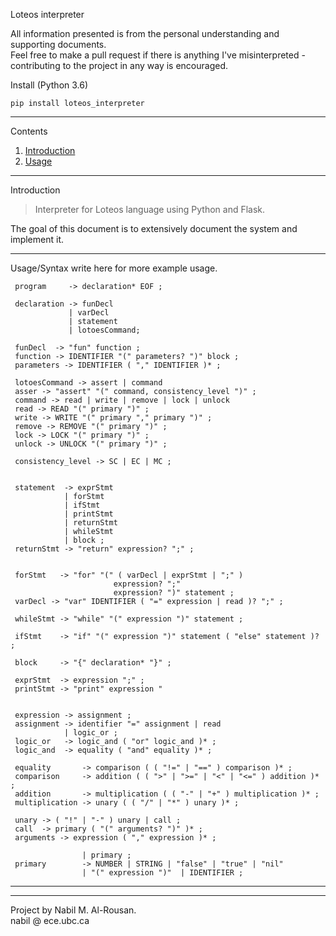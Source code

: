 Loteos interpreter  
  
All information presented is from the personal understanding and supporting documents.  
Feel free to make a pull request if there is anything I've misinterpreted - contributing to the project in any way is encouraged.  
  
  
 Install (Python 3.6)  
```  
pip install loteos_interpreter  
```  
  
  
-----  
  
 Contents  
1. [Introduction](introduction)  
2. [Usage](usage)  
  
-----  
  
 Introduction  
> Interpreter for Loteos language using Python and Flask.  
  
The goal of this document is to extensively document the system and implement it.  
  
  
-----  
  
 Usage/Syntax
write here for more example usage.  
  
```
 program     -> declaration* EOF ;  
   
 declaration -> funDecl  
             | varDecl  
             | statement  
             | lotoesCommand;  
   
 funDecl  -> "fun" function ;  
 function -> IDENTIFIER "(" parameters? ")" block ;  
 parameters -> IDENTIFIER ( "," IDENTIFIER )* ;  
  
 lotoesCommand -> assert | command  
 asser -> "assert" "(" command, consistency_level ")" ;  
 command -> read | write | remove | lock | unlock  
 read -> READ "(" primary ")" ;  
 write -> WRITE "(" primary "," primary ")" ;  
 remove -> REMOVE "(" primary ")" ;  
 lock -> LOCK "(" primary ")" ;  
 unlock -> UNLOCK "(" primary ")" ;  
  
 consistency_level -> SC | EC | MC ;  
  
  
 statement  -> exprStmt  
            | forStmt  
            | ifStmt  
            | printStmt  
            | returnStmt  
            | whileStmt  
            | block ;  
 returnStmt -> "return" expression? ";" ;  
  
  
 forStmt   -> "for" "(" ( varDecl | exprStmt | ";" )  
                       expression? ";"  
                       expression? ")" statement ;  
 varDecl -> "var" IDENTIFIER ( "=" expression | read )? ";" ;  
  
 whileStmt -> "while" "(" expression ")" statement ;  
  
 ifStmt    -> "if" "(" expression ")" statement ( "else" statement )? ;  
  
 block     -> "{" declaration* "}" ;  
  
 exprStmt  -> expression ";" ;  
 printStmt -> "print" expression "  
  
  
 expression -> assignment ;  
 assignment -> identifier "=" assignment | read  
            | logic_or ;  
 logic_or   -> logic_and ( "or" logic_and )* ;  
 logic_and  -> equality ( "and" equality )* ;  
  
 equality       -> comparison ( ( "!=" | "==" ) comparison )* ;  
 comparison     -> addition ( ( ">" | ">=" | "<" | "<=" ) addition )* ;  
 addition       -> multiplication ( ( "-" | "+" ) multiplication )* ;  
 multiplication -> unary ( ( "/" | "*" ) unary )* ;  
  
 unary -> ( "!" | "-" ) unary | call ;  
 call  -> primary ( "(" arguments? ")" )* ;  
 arguments -> expression ( "," expression )* ;  
  
                | primary ;  
 primary        -> NUMBER | STRING | "false" | "true" | "nil"  
                | "(" expression ")"  | IDENTIFIER ;  
```  
  
-----  
  
-----  
  
Project by Nabil M. Al-Rousan.  
nabil @ ece.ubc.ca